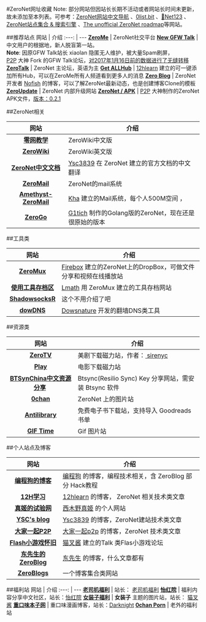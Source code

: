 #ZeroNet网址收藏
Note: 部分网站但因站长长期不活动或者网站长时间未更新，故未添加至本列表。可参考：[ZeroNet网站中文导航](http://127.0.0.1:43110/0cnguide.bit) 、[0list.bit](http://127.0.0.1:43110/0list.bit/) 、[🎈Net123](http://127.0.0.1:43110/0net123.bit/?Home) 、[ZeroNet站点集合 & 搜索引擎](http://127.0.0.1:43110/19BPUZYAdCMxExKHoVSG3cG95wfUfFTEC9/?Topic:2_13Z7XxTa7JuFat3KzzMWu3onwM6biLuurJ/ZeroNet+4+14+UPDATE+zeroexpose+com) 、[The unofficial ZeroNet roadmap](http://127.0.0.1:43110/zaphods.bit/RM.html)等网站。


##推荐站点
网站 | 介绍 
:---: | --- 
[**ZeroMe**](http://127.0.0.1:43110/Me.ZeroNetwork.bit/) | ZeroNet社交平台 
[**New GFW Talk**](http://127.0.0.1:43110/19BPUZYAdCMxExKHoVSG3cG95wfUfFTEC9/) | 中文用户的根据地，新人脱盲第一站。<br>**Note**: 因原GFW Talk站长 xiaolan 隐匿无人维护，被大量Spam刷屏，<br> [P2P](http://127.0.0.1:43110/Me.ZeroNetwork.bit/?Profile/1RedkCkVaXuVXrqCMpoXQS29bwaqsuFdL/13Z7XxTa7JuFat3KzzMWu3onwM6biLuurJ/p2p@zeroid.bit) 大神 Fork 的GFW Talk论坛，[对2017年1月16日前的数据进行了无缝转移](http://127.0.0.1:43110/Me.ZeroNetwork.bit/?Post/1RedkCkVaXuVXrqCMpoXQS29bwaqsuFdL/13Z7XxTa7JuFat3KzzMWu3onwM6biLuurJ/1484538258)
[**ZeroTalk**](http://127.0.0.1:43110/Talk.ZeroNetwork.bit/)  | ZeroNet 主论坛，英语为主
[**Get ALLHub**](http://127.0.0.1:43110/0hub.bit/) | [12hlearn](http://127.0.0.1:43110/Me.ZeroNetwork.bit/?Profile/1KNmG5rJUGhgUJGFbLkv2B5isaqu9PrZqi/1CwbqLCD6TdkinNNNb4GneZxbsoJ6Mw6oE/12hlearn@zeroid.bit) 建立的可一键添加所有Hub，可以在ZeroMe所有人频道看到更多人的消息
[**Zero Blog**](http://127.0.0.1:43110/Blog.ZeroNetwork.bit/) | ZeroNet 开发者 [Nofish](http://127.0.0.1:43110/Me.ZeroNetwork.bit/?Profile/1RedkCkVaXuVXrqCMpoXQS29bwaqsuFdL/1J3rJ8ecnwH2EPYa6MrgZttBNc61ACFiCj/nofish@zeroid.bit) 的博客，可以了解ZeroNet最新动态，也是创建博客Clone的模板
[**ZeroUpdate**](http://127.0.0.1:43110/1UPDatEDxnvHDo7TXvq6AEBARfNkyfxsp/) | ZeroNet 内部升级网站 
[**ZeroNet / APK**](http://127.0.0.1:43110/17iF64gTLycSohUSJsFyq7FMYsQfMqghJa/loader/?1Ja72F2v) | [P2P](http://127.0.0.1:43110/Me.ZeroNetwork.bit/?Profile/1RedkCkVaXuVXrqCMpoXQS29bwaqsuFdL/13Z7XxTa7JuFat3KzzMWu3onwM6biLuurJ/p2p@zeroid.bit) 大神制作的ZeroNet APK文件，[版本：0.2.1](http://127.0.0.1:43110/Me.ZeroNetwork.bit/?Post/1RedkCkVaXuVXrqCMpoXQS29bwaqsuFdL/13Z7XxTa7JuFat3KzzMWu3onwM6biLuurJ/1484496342) 

##ZeroNet相关

网站 | 介绍
:---: | ---
[**零网教学**](http://127.0.0.1:43110/1NCezLP8aXjABVreBB1CKGPub2tKTtyhWU/) | ZeroWiki中文版
[**ZeroWiki**](http://127.0.0.1:43110/138R53t3ZW7KDfSfxVpWUsMXgwUnsDNXLP/) | ZeroWiki英文版
[**ZeroNet中文文档**](http://127.0.0.1:43110/docs.ysc3839.bit/) | [Ysc3839](http://127.0.0.1:43110/Me.ZeroNetwork.bit/?Profile/12h51ug6CcntU2aiBjhP8Ns2e5VypbWWtv/13RFJdsXQGN5cfMK8GctB6nQZ5xwLmjcfB/ysc3839@zeroid.bit) 在 ZeroNet 建立的官方文档的中文翻译
[**ZeroMail**](http://127.0.0.1:43110/Mail.ZeroNetwork.bit) | ZeroNet的mail系统 
[**Amethyst-ZeroMail**](http://127.0.0.1:43110/1H3FFk1uXjtAqRswGTxfnc3Fvc7a4jFr54) | [Kha](http://127.0.0.1:43110/Me.ZeroNetwork.bit/?Profile/1KNmG5rJUGhgUJGFbLkv2B5isaqu9PrZqi/12kcMDfKMos1marvnhfduW5aBbwXcPV2ka/kha@zeroid.bit) 建立的Mail系统，每个人500M空间 ，
[**ZeroGo**](http://127.0.0.1:43110/g1itch.bit) | [G1tich](http://127.0.0.1:43110/Me.ZeroNetwork.bit/?Profile/1oranGeS2xsKZ4jVsu9SVttzgkYXu4k9v/133PfjoNP94oHC3GczL9e7SCKoeKEMyCDJ/g1tich@zeroid.bit) 制作的Golang版的ZeroNet，现在还是很原始的版本


##工具类

网站 | 介绍 
:---: | --- 
[**ZeroMux**](http://127.0.0.1:43110/1CiDoBP8RiWziqiBGEd8tQMy66A6fmnw2V/big/docs/) | [Firebox](http://127.0.0.1:43110/Me.ZeroNetwork.bit/?Profile/1RedkCkVaXuVXrqCMpoXQS29bwaqsuFdL/1LxkfGxtWhktAJ5WJ9ZnKxksTSH37qm8cC/waterrabbit@zeroid.bit) 建立的ZeroNet上的DropBox，可做文件分享和视频在线播放站
[**使用工具存档区**](http://127.0.0.1:43110/ZeroMux.bit/) | [Lmath](http://127.0.0.1:43110/Me.ZeroNetwork.bit/?Profile/1RedkCkVaXuVXrqCMpoXQS29bwaqsuFdL/1958F7oCppj78MP966AfojMQwHg2WUupzq/)  用 ZeroMux 建立的工具存档网站 
[**ShadowsocksR**](http://127.0.0.1:43110/shadowsocksr.bit) | 这个不用介绍了吧
[**dowDNS**](http://127.0.0.1:43110/1P7kEUyonzvkx6yywce2PBn7zPrngX5pgz/?Home) | [Dowsnature](http://127.0.0.1:43110/Me.ZeroNetwork.bit/?Profile/1oranGeS2xsKZ4jVsu9SVttzgkYXu4k9v/1JWokAPPa9fc42uKLEPi976pxvb7BrJk2o/dowsnature@zeroid.bit) 开发的翻墙DNS类工具 



##资源类

网站 | 介绍
:---: | ---
[**ZeroTV**](http://127.0.0.1:43110/1BEJbnufyav7TK23ADTs2Qi2UJeKSGDzw6/) | 美剧下载磁力站，作者：[ sirenyc](http://127.0.0.1:43110/Me.ZeroNetwork.bit/?Profile/1RedkCkVaXuVXrqCMpoXQS29bwaqsuFdL/19sggoAZ4hcorrrfWoFWP9rwfpVsL29cnZ/sirenyc@zeroid.bit) 
[**Play**](http://127.0.0.1:43110/1PLAYgDQboKojowD3kwdb3CtWmWaokXvfp/) | 电影下载磁力站
[**BTSynChina中文资源分享**](http://127.0.0.1:43110/btsynchina.bit/)  | Btsync(Resilio Sync) Key 分享网站，需安装 Btsync 软件
[**0chan**](http://127.0.0.1:43110/0chan.bit) | ZeroNet 上的图片站
[**Antilibrary**](http://127.0.0.1:43110/Antilibrary.bit/) | 免费电子书下载站，支持导入 Goodreads 书单 
[**GIF Time**](http://127.0.0.1:43110/1Gif7PqWTzVWDQ42Mo7np3zXmGAo3DXc7h/) | Gif 图片站 


##个人站点及博客

网站 | 介绍
:---: | --- 
[**编程狗的博客**](http://127.0.0.1:43110/1Ld63vNnfm5SEUTbsYxB7XGo7kHQVUGghU)| [编程狗](http://127.0.0.1:43110/Me.ZeroNetwork.bit/?Profile/1GrEenUGRWnzaNZjR3XsQa6dQgdPDTyt7i/1BA2fUtT5cqyWHx4p3caoEYo2YFGU5dnn4/programdog@zeroid.bit) 的博客，编程技术相关，含 ZeroBlog 部分 Hack教程
[**12H学习**](http://127.0.0.1:43110/17vUgpdVUpN4yWeMJJtid7AAeQfLahHtXH/?Home) | [12hlearn](http://127.0.0.1:43110/Me.ZeroNetwork.bit/?Profile/1KNmG5rJUGhgUJGFbLkv2B5isaqu9PrZqi/1CwbqLCD6TdkinNNNb4GneZxbsoJ6Mw6oE/12hlearn@zeroid.bit) 的博客， ZeroNet 相关技术类文章 
[**真姬的试验网**](http://127.0.0.1:43110/1C3ah92vYUG7MMxMZ36HerQXNojSZtp2Lb/) | [西木野真姬](http://127.0.0.1:43110/Me.ZeroNetwork.bit/?Profile/1BLueGvui1GdbtsjcKqCf4F67uKfritG49/1GAWwPWreQXo1CwcefCgL6w5wYPkNFWbsj/nishikinomaki@zeroid.bit) 的个人网站
[**YSC's blog**](http://127.0.0.1:43110/Blog.ysc3839.bit/?Home) | [Ysc3839](http://127.0.0.1:43110/Me.ZeroNetwork.bit/?Profile/12h51ug6CcntU2aiBjhP8Ns2e5VypbWWtv/13RFJdsXQGN5cfMK8GctB6nQZ5xwLmjcfB/ysc3839@zeroid.bit) 的博客，ZeroNet建站技术类文章
[**大家一起P2P**](http://127.0.0.1:43110/13mZF7NvzGPJyBUomxnZWYbqXft2NWMBCT/?Home) | [大家一起p2p](http://127.0.0.1:43110/Me.ZeroNetwork.bit/?Profile/1oranGeS2xsKZ4jVsu9SVttzgkYXu4k9v/1N2eNZ5w1dpoBcwatsSuTaeNzHgSLjyrpU/longzaowuzhu@zeroid.bit) 的博客，ZeroNet 技术类文章
[**Flash小游戏怀旧**](http://127.0.0.1:43110/1KNMtbcaDhKXaU96MeU57BawDD9KX9xqkn) | [猫叉酱](http://127.0.0.1:43110/Me.ZeroNetwork.bit/?Profile/1GrEenUGRWnzaNZjR3XsQa6dQgdPDTyt7i/1FHN4oukAG7zFUpiC9L2iz7QpQVTuT3xkz/nekocross@zeroid.bit) 建立的Talk 类Flas小游戏论坛
[**东先生的ZeroBlog**](http://127.0.0.1:43110/mydf.bit/?Home) | [东先生](http://127.0.0.1:43110/Me.ZeroNetwork.bit/?Profile/1BLueGvui1GdbtsjcKqCf4F67uKfritG49/18kDuSDb2D5QTtabXj6Ert7dTvnUA3FSHN/mydf@zeroid.bit) 的博客，什么文章都有 
[**ZeroBlogs**](http://127.0.0.1:43110/zeroblogs.bit) | 一个博客集合类网站


##福利站
网站 | 介绍
:---: | ---
[**老司机福利**](http://127.0.0.1:43110/15xit2EiY7mpnQAj482BB4TjFynAJYLuj5/) | 站长： [老司机福利](http://127.0.0.1:43110/Me.ZeroNetwork.bit/?Profile/1oranGeS2xsKZ4jVsu9SVttzgkYXu4k9v/1JB3QRRX45hwxLvSHrhntkBX4FZzn4Qo8Y/kof@zeroid.bit)
[**怡红院**](http://127.0.0.1:43110/yihongyuan.bit/) | 福利内容分享中文社区，站长：[怡红院](http://127.0.0.1:43110/Me.ZeroNetwork.bit/?Profile/1BLueGvui1GdbtsjcKqCf4F67uKfritG49/157VksPLxufKMy8U344wPhayVY3RhkL8SK/erotic@zeroid.bit)
[**女装子福利**](http://127.0.0.1:43110/nekox.bit) | **女装子** 主题的图片站，站长： [猫叉酱](http://127.0.0.1:43110/Me.ZeroNetwork.bit/?Profile/1GrEenUGRWnzaNZjR3XsQa6dQgdPDTyt7i/1FHN4oukAG7zFUpiC9L2iz7QpQVTuT3xkz/nekocross@zeroid.bit) 
[**重口味本子网**](http://127.0.0.1:43110/15NcUM27VhwysT8K3YeXBmLUwMezpGuJRN/?Home) | 重口味漫画博客，站长：[Darknight](http://127.0.0.1:43110/Me.ZeroNetwork.bit/?Profile/12h51ug6CcntU2aiBjhP8Ns2e5VypbWWtv/1akv1KqgpjJtNQZdwR44EBFwkGp7sjynH/darknight@zeroid.bit)
[**0chan Porn**](http://127.0.0.1:43110/0chanporn.bit) | 老外的福利站
